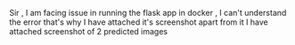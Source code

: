 Sir , I am facing issue in running the flask app in docker , I can't understand the error 
that's why I have attached it's screenshot
apart from it I have attached screenshot of 2 predicted images 